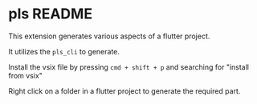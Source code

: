 # pls README

This extension generates various aspects of a flutter project.

It utilizes the `pls_cli` to generate.

Install the vsix file by pressing `cmd + shift + p` and searching for "install from vsix"

Right click on a folder in a flutter project to generate the required part.

